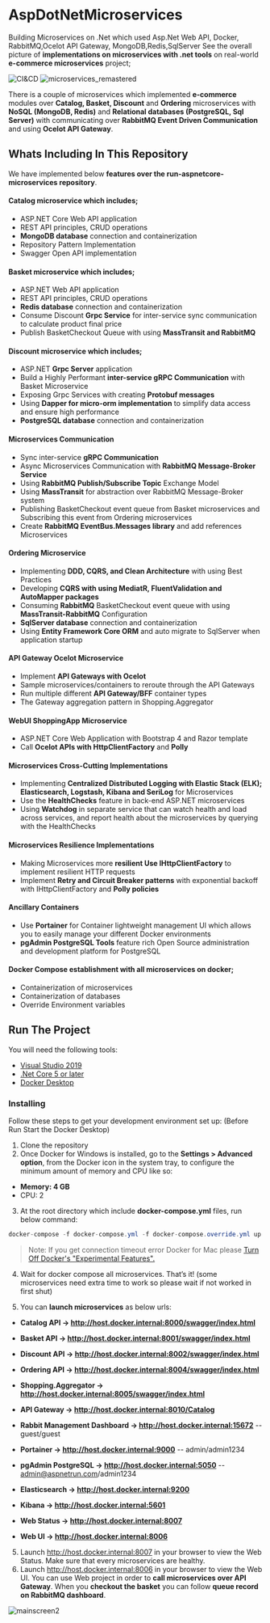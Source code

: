 # AspDotNetMicroservices
Building Microservices on .Net which used Asp.Net Web API, Docker, RabbitMQ,Ocelot API Gateway, MongoDB,Redis,SqlServer
See the overall picture of **implementations on microservices with .net tools** on real-world **e-commerce microservices** project;

![CI&CD](https://github.com/Jeevananthan-23/AspDotNetMicroservices/actions/workflows/dotnet.yml/badge.svg)
![microservices_remastered](https://user-images.githubusercontent.com/1147445/110304529-c5b70180-800c-11eb-832b-a2751b5bda76.png)

There is a couple of microservices which implemented **e-commerce** modules over **Catalog, Basket, Discount** and **Ordering** microservices with **NoSQL (MongoDB, Redis)** and **Relational databases (PostgreSQL, Sql Server)** with communicating over **RabbitMQ Event Driven Communication** and using **Ocelot API Gateway**.

## Whats Including In This Repository
We have implemented below **features over the run-aspnetcore-microservices repository**.

#### Catalog microservice which includes; 
* ASP.NET Core Web API application 
* REST API principles, CRUD operations
* **MongoDB database** connection and containerization
* Repository Pattern Implementation
* Swagger Open API implementation	

#### Basket microservice which includes;
* ASP.NET Web API application
* REST API principles, CRUD operations
* **Redis database** connection and containerization
* Consume Discount **Grpc Service** for inter-service sync communication to calculate product final price
* Publish BasketCheckout Queue with using **MassTransit and RabbitMQ**
  
#### Discount microservice which includes;
* ASP.NET **Grpc Server** application
* Build a Highly Performant **inter-service gRPC Communication** with Basket Microservice
* Exposing Grpc Services with creating **Protobuf messages**
* Using **Dapper for micro-orm implementation** to simplify data access and ensure high performance
* **PostgreSQL database** connection and containerization

#### Microservices Communication
* Sync inter-service **gRPC Communication**
* Async Microservices Communication with **RabbitMQ Message-Broker Service**
* Using **RabbitMQ Publish/Subscribe Topic** Exchange Model
* Using **MassTransit** for abstraction over RabbitMQ Message-Broker system
* Publishing BasketCheckout event queue from Basket microservices and Subscribing this event from Ordering microservices	
* Create **RabbitMQ EventBus.Messages library** and add references Microservices

#### Ordering Microservice
* Implementing **DDD, CQRS, and Clean Architecture** with using Best Practices
* Developing **CQRS with using MediatR, FluentValidation and AutoMapper packages**
* Consuming **RabbitMQ** BasketCheckout event queue with using **MassTransit-RabbitMQ** Configuration
* **SqlServer database** connection and containerization
* Using **Entity Framework Core ORM** and auto migrate to SqlServer when application startup
	
#### API Gateway Ocelot Microservice
* Implement **API Gateways with Ocelot**
* Sample microservices/containers to reroute through the API Gateways
* Run multiple different **API Gateway/BFF** container types	
* The Gateway aggregation pattern in Shopping.Aggregator

#### WebUI ShoppingApp Microservice
* ASP.NET Core Web Application with Bootstrap 4 and Razor template
* Call **Ocelot APIs with HttpClientFactory** and **Polly**

#### Microservices Cross-Cutting Implementations
* Implementing **Centralized Distributed Logging with Elastic Stack (ELK); Elasticsearch, Logstash, Kibana and SeriLog** for Microservices
* Use the **HealthChecks** feature in back-end ASP.NET microservices
* Using **Watchdog** in separate service that can watch health and load across services, and report health about the microservices by querying with the HealthChecks

#### Microservices Resilience Implementations
* Making Microservices more **resilient Use IHttpClientFactory** to implement resilient HTTP requests
* Implement **Retry and Circuit Breaker patterns** with exponential backoff with IHttpClientFactory and **Polly policies**

#### Ancillary Containers
* Use **Portainer** for Container lightweight management UI which allows you to easily manage your different Docker environments
* **pgAdmin PostgreSQL Tools** feature rich Open Source administration and development platform for PostgreSQL

#### Docker Compose establishment with all microservices on docker;
* Containerization of microservices
* Containerization of databases
* Override Environment variables

## Run The Project
You will need the following tools:

* [Visual Studio 2019](https://visualstudio.microsoft.com/downloads/)
* [.Net Core 5 or later](https://dotnet.microsoft.com/download/dotnet-core/5)
* [Docker Desktop](https://www.docker.com/products/docker-desktop)

### Installing
Follow these steps to get your development environment set up: (Before Run Start the Docker Desktop)
1. Clone the repository
2. Once Docker for Windows is installed, go to the **Settings > Advanced option**, from the Docker icon in the system tray, to configure the minimum amount of memory and CPU like so:
* **Memory: 4 GB**
* CPU: 2
3. At the root directory which include **docker-compose.yml** files, run below command:
```csharp
docker-compose -f docker-compose.yml -f docker-compose.override.yml up -d
```

>Note: If you get connection timeout error Docker for Mac please [Turn Off Docker's "Experimental Features".](https://github.com/aspnetrun/run-aspnetcore-microservices/issues/33)

4. Wait for docker compose all microservices. That’s it! (some microservices need extra time to work so please wait if not worked in first shut)

5. You can **launch microservices** as below urls:

* **Catalog API -> http://host.docker.internal:8000/swagger/index.html**
* **Basket API -> http://host.docker.internal:8001/swagger/index.html**
* **Discount API -> http://host.docker.internal:8002/swagger/index.html**
* **Ordering API -> http://host.docker.internal:8004/swagger/index.html**
* **Shopping.Aggregator -> http://host.docker.internal:8005/swagger/index.html**
* **API Gateway -> http://host.docker.internal:8010/Catalog**
* **Rabbit Management Dashboard -> http://host.docker.internal:15672**   -- guest/guest
* **Portainer -> http://host.docker.internal:9000**   -- admin/admin1234
* **pgAdmin PostgreSQL -> http://host.docker.internal:5050**   -- admin@aspnetrun.com/admin1234
* **Elasticsearch -> http://host.docker.internal:9200**
* **Kibana -> http://host.docker.internal:5601**

* **Web Status -> http://host.docker.internal:8007**
* **Web UI -> http://host.docker.internal:8006**

5. Launch http://host.docker.internal:8007 in your browser to view the Web Status. Make sure that every microservices are healthy.
6. Launch http://host.docker.internal:8006 in your browser to view the Web UI. You can use Web project in order to **call microservices over API Gateway**. When you **checkout the basket** you can follow **queue record on RabbitMQ dashboard**.

![mainscreen2](https://user-images.githubusercontent.com/1147445/81381837-08226000-9116-11ea-9489-82645b8dbfc4.png)

